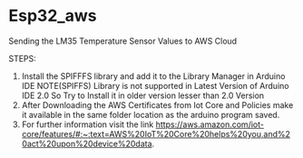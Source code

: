 # Esp32_aws

Sending the LM35 Temperature Sensor Values to AWS Cloud 

STEPS:

1. Install the SPIFFFS library and add it to the Library Manager in Arduino IDE NOTE(SPIFFS) Library is not supported in Latest Version of Arduino IDE 2.0 So Try to Install it in older version lesser than 2.0 Version 
2. After Downloading the AWS Certificates from Iot Core and Policies make it available in the same folder location as the arduino program saved.
3. For further information visit the link https://aws.amazon.com/iot-core/features/#:~:text=AWS%20IoT%20Core%20helps%20you,and%20act%20upon%20device%20data.
